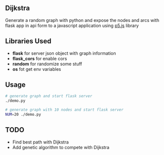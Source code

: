 Dijkstra 
------------

Generate a random graph with python and expose the nodes and arcs with flask app in api form to a javascript application using [p5.js](https://p5js.org) library


Libraries Used
----------------
- **flask** for server json object with graph information
- **flask_cors** for enable cors 
- **random** for randomize some stuff 
- **os** fot get env variables 


Usage
-------------
```bash
# generate graph and start flask server 
./demo.py

# generate graph with 10 nodes and start flask server
NUM=20 ./demo.py
```

TODO
-------------
- Find best path with Dijkstra
- Add genetic algorithm to compete with Dijkstra
